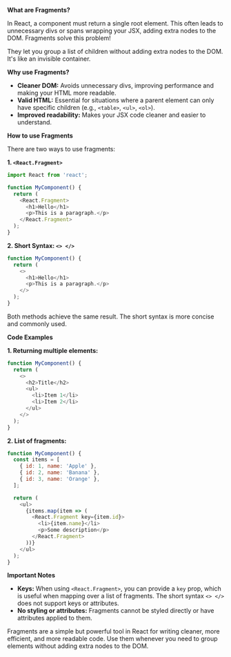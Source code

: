 **What are Fragments?**

In React, a component must return a single root element. This often leads to unnecessary divs or spans wrapping your JSX, adding extra nodes to the DOM. Fragments solve this problem!

They let you group a list of children without adding extra nodes to the DOM. It's like an invisible container.

**Why use Fragments?**

* **Cleaner DOM:** Avoids unnecessary divs, improving performance and making your HTML more readable.
* **Valid HTML:**  Essential for situations where a parent element can only have specific children (e.g., `<table>`, `<ul>`, `<ol>`).
* **Improved readability:**  Makes your JSX code cleaner and easier to understand.

**How to use Fragments**

There are two ways to use fragments:

**1.  `<React.Fragment>`**

```javascript
import React from 'react';

function MyComponent() {
  return (
    <React.Fragment>
      <h1>Hello</h1>
      <p>This is a paragraph.</p>
    </React.Fragment>
  );
}
```

**2. Short Syntax: `<> </>`**

```javascript
function MyComponent() {
  return (
    <>
      <h1>Hello</h1>
      <p>This is a paragraph.</p>
    </>
  );
}
```

Both methods achieve the same result. The short syntax is more concise and commonly used.

**Code Examples**

**1. Returning multiple elements:**

```javascript
function MyComponent() {
  return (
    <>
      <h2>Title</h2>
      <ul>
        <li>Item 1</li>
        <li>Item 2</li>
      </ul>
    </>
  );
}
```

**2.  List of fragments:**

```javascript
function MyComponent() {
  const items = [
    { id: 1, name: 'Apple' },
    { id: 2, name: 'Banana' },
    { id: 3, name: 'Orange' },
  ];

  return (
    <ul>
      {items.map(item => (
        <React.Fragment key={item.id}> 
          <li>{item.name}</li>
          <p>Some description</p> 
        </React.Fragment>
      ))}
    </ul>
  );
}
```

**Important Notes**

* **Keys:** When using `<React.Fragment>`, you can provide a `key` prop, which is useful when mapping over a list of fragments. The short syntax `<> </>` does not support keys or attributes.
* **No styling or attributes:** Fragments cannot be styled directly or have attributes applied to them.

Fragments are a simple but powerful tool in React for writing cleaner, more efficient, and more readable code. Use them whenever you need to group elements without adding extra nodes to the DOM.
